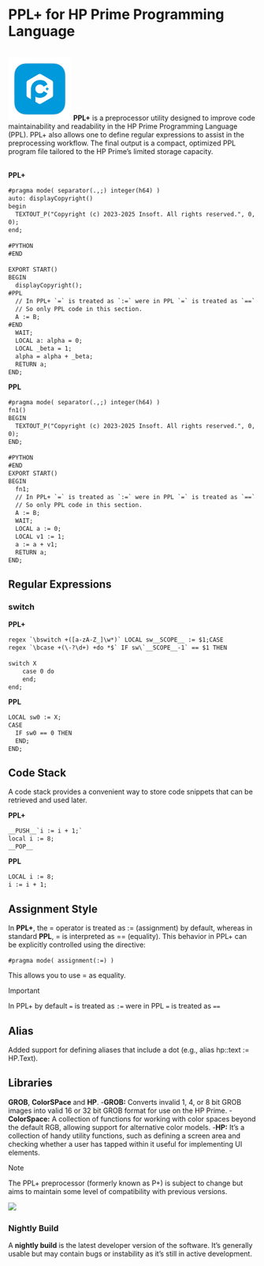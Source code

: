 # PPL+ for HP Prime Programming Language

<br />
<img src="https://raw.githubusercontent.com/Insoft-UK/PrimeSDK/main/assets/PPL+.png" style="width: 128px" />
<b>PPL+</b> is a preprocessor utility designed to improve code maintainability and readability in the HP Prime Programming Language (PPL). PPL+ also allows one to define regular expressions to assist in the preprocessing workflow. The final output is a compact, optimized PPL program file tailored to the HP Prime’s limited storage capacity.
<br/><br/>

**PPL+**

```
#pragma mode( separator(.,;) integer(h64) )
auto: displayCopyright()
begin
  TEXTOUT_P("Copyright (c) 2023-2025 Insoft. All rights reserved.", 0, 0);
end;

#PYTHON
#END

EXPORT START()
BEGIN
  displayCopyright();
#PPL
  // In PPL+ `=` is treated as `:=` were in PPL `=` is treated as `==`
  // So only PPL code in this section.
  A := B;
#END
  WAIT;
  LOCAL a: alpha = 0;
  LOCAL _beta = 1;
  alpha = alpha + _beta;
  RETURN a;
END;
```


**PPL**

```
#pragma mode( separator(.,;) integer(h64) )
fn1()
BEGIN
  TEXTOUT_P("Copyright (c) 2023-2025 Insoft. All rights reserved.", 0, 0);
END;

#PYTHON
#END
EXPORT START()
BEGIN
  fn1;
  // In PPL+ `=` is treated as `:=` were in PPL `=` is treated as `==`
  // So only PPL code in this section.
  A := B;
  WAIT;
  LOCAL a := 0;
  LOCAL v1 := 1;
  a := a + v1;
  RETURN a;
END;
```

## Regular Expressions

### switch


**PPL+**
```
regex `\bswitch +([a-zA-Z_]\w*)` LOCAL sw__SCOPE__ := $1;CASE
regex `\bcase +(\-?\d+) +do *$` IF sw\`__SCOPE__-1` == $1 THEN

switch X
    case 0 do
    end;
end;
```

**PPL**
```
LOCAL sw0 := X;
CASE
  IF sw0 == 0 THEN
  END;
END;
```

## Code Stack

A code stack provides a convenient way to store code snippets that can be retrieved and used later.

**PPL+**
```
__PUSH__`i := i + 1;`
local i := 8;
__POP__
```
**PPL**
```
LOCAL i := 8;
i := i + 1;
```

## Assignment Style

In <b>PPL+</b>, the = operator is treated as := (assignment) by default, whereas in standard <b>PPL</b>, = is interpreted as == (equality). This behavior in PPL+ can be explicitly controlled using the directive:

```#pragma mode( assignment(:=) )```

This allows you to use = as equality.

>[!IMPORTANT]
In PPL+ by default `=` is treated as `:=` were in PPL `=` is treated as `==`

## Alias
Added support for defining aliases that include a dot (e.g., alias hp::text := HP.Text).

## Libraries
**GROB**, **ColorSPace** and **HP**.
-**GROB:** Converts invalid 1, 4, or 8 bit GROB images into valid 16 or 32 bit GROB format for use on the HP Prime.
-**ColorSpace:** A collection of functions for working with color spaces beyond the default RGB, allowing support for alternative color models.
-**HP:** It’s a collection of handy utility functions, such as defining a screen area and checking whether a user has tapped within it useful for implementing UI elements.

>[!NOTE]
The PPL+ preprocessor (formerly known as P+) is subject to change but aims to maintain some level of compatibility with previous versions.

<img src="https://raw.githubusercontent.com/Insoft-UK/PrimeSDK/main/assets/PPL+%20Nightly.png" style="width: 128px" />

### Nightly Build

A <b>nightly build</b> is the latest developer version of the software. It’s generally usable but may contain bugs or instability as it’s still in active development.
